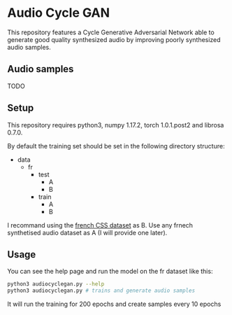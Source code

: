 # Audio Cycle GAN

This repository features a Cycle Generative Adversarial Network able to generate
good quality synthesized audio by improving poorly synthesized audio samples.

## Audio samples

TODO

## Setup

This repository requires python3, numpy 1.17.2, torch 1.0.1.post2 and librosa 0.7.0.

By default the training set should be set in the following directory structure:

- data
  - fr
    - test
      - A
      - B
    - train
      - A
      - B

I recommand using the [french CSS dataset](http://kaggle.com/bryanpark/french-single-speaker-speech-dataset) as B. Use any frnech synthetised audio dataset as A (I will provide one later).

## Usage

You can see the help page and run the model on the fr dataset like this:

```bash
python3 audiocyclegan.py --help
python3 audiocyclegan.py # trains and generate audio samples
```

It will run the training for 200 epochs and create samples every 10 epochs

